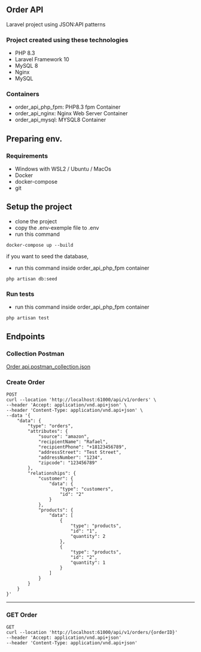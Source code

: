 ## Order API
Laravel project using JSON:API patterns


### Project created using these technologies
- PHP 8.3
- Laravel Framework 10
- MySQL 8
- Nginx
- MySQL

### Containers
- order_api_php_fpm: PHP8.3 fpm Container
- order_api_nginx: Nginx Web Server Container
- order_api_mysql: MYSQL8 Container

## Preparing env.

### Requirements
- Windows with WSL2 / Ubuntu / MacOs
- Docker
- docker-compose
- git


## Setup the project
- clone the project
- copy the .env-exemple file to .env
- run this command
```
docker-compose up --build
```

if you want to seed the database, 
- run this command inside order_api_php_fpm container
```
php artisan db:seed
```

### Run tests
- run this command inside order_api_php_fpm container
```
php artisan test
```

## Endpoints

### Collection Postman
[Order api.postman_collection.json](Order%20api.postman_collection.json)


### Create Order

````
POST
curl --location 'http://localhost:61000/api/v1/orders' \
--header 'Accept: application/vnd.api+json' \
--header 'Content-Type: application/vnd.api+json' \
--data '{
    "data": {
        "type": "orders",
        "attributes": {
            "source": "amazon",
            "recipientName": "Rafael",
            "recipientPhone": "+18123456789",
            "addressStreet": "Test Street",
            "addressNumber": "1234",
            "zipcode": "123456789"
        },
        "relationships": {
            "customer": {
                "data": {
                    "type": "customers",
                    "id": "2"
                }
            },
            "products": {
                "data": [
                    {
                        "type": "products",
                        "id": "1",
                        "quantity": 2
                    },
                    {
                        "type": "products",
                        "id": "2",
                        "quantity": 1
                    }
                ]
            }
        }
    }
}'
````
---

### GET Order
````
GET
curl --location 'http://localhost:61000/api/v1/orders/{orderID}'
--header 'Accept: application/vnd.api+json'
--header 'Content-Type: application/vnd.api+json'
````
